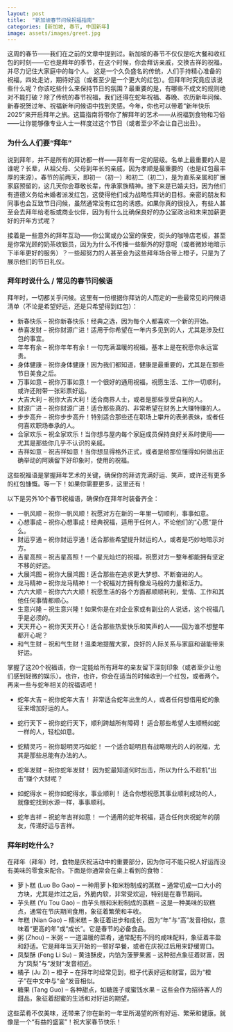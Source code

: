 ```yaml
---
layout: post
title:  "新加坡春节问候祝福指南"
categories: [新加坡, 春节, 中国新年]
image: assets/images/greet.jpg
---
```


这周的春节——我们在之前的文章中提到过。新加坡的春节不仅仅是吃大餐和收红包的时刻——它也是拜年的季节，在这个时候，你会拜访亲戚，交换吉祥的祝福，并尽力记住大家庭中的每个人。 这是一个久负盛名的传统，人们手持精心准备的祝福，四处走访，期待好运（或者至少是一个更大的红包）。但拜年时究竟应该说些什么呢？你该吃些什么来保持节日的氛围？最重要的是，有哪些不成文的规则绝对不能打破？除了传统的春节祝福，我们还得在蛇年祝福、春晚、农历新年问候、新春祝贺过年、祝福新年问候语中找到灵感。今年，你也可以带着“新年快乐2025”来开启拜年之旅。这篇指南将带你了解拜年的艺术——从祝福到食物和习俗——让你能够像专业人士一样度过这个节日（或者至少不会让自己出丑）。

### 为什么人们要“拜年”

说到拜年，并不是所有的拜访都一样——拜年有一定的层级。名单上最重要的人是谁呢？长辈，从祖父母、父母到年长的亲戚，因为孝顺是最重要的（也是红包最丰厚的来源）。春节的前两天，即初一（初一）和初二（初二），是为直系亲属和扩展家庭预留的，这几天你会尊敬长辈，传承家族精神。接下来是已婚夫妇，因为他们有道德义务给未婚者派发红包，这使得他们成为战略性拜访的目标。亲密的朋友和同事也会互致节日问候，虽然通常没有红包的诱惑。如果你真的很投入，有些人甚至会去拜年给老板或商业伙伴，因为有什么比确保良好的办公室政治和未来加薪更好的开年方式呢？

接着是一些意外的拜年互动——你公寓或办公室的保安，街头的咖啡店老板，甚至是你常光顾的奶茶收银员，因为为什么不传播一些额外的好意呢（或者微妙地暗示下半年更好的服务）？一些超努力的人甚至会为这些拜年场合带上橙子，只是为了展示他们的节日礼仪。

### 拜年时说什么 / 常见的春节问候语

拜年时，一切都关乎问候。这里有一份根据你拜访的人而定的一些最常见的问候语清单（不论是希望好运，还是只希望得到红包）：

+ 新春快乐 – 祝你新春快乐！经典之选，因为每个人都喜欢一个新的开始。
+ 恭喜发财 – 祝你财源广进！适用于你希望在一年内多见到的人，尤其是涉及红包的事宜。
+ 年年有余 – 祝你年年有余！一句充满温暖的祝福，基本上是在祝愿你永远富贵。
+ 身体健康 – 祝你身体健康！因为我们都知道，健康是最重要的，尤其是在那些节日美食之后。
+ 万事如意 – 祝你万事如意！一个很好的通用祝福，祝愿生活、工作一切顺利，或许还附带一张彩票好运。
+ 大吉大利 – 祝你大吉大利！适合商界人士，或者是那些享受自利的人。
+ 财源广进 – 祝你财源广进！适合那些真的、非常希望在财务上大赚特赚的人。
+ 步步高升 – 祝你步步高升！特别适合那些还在职场上攀升的表弟表妹，或者任何喜欢职场奉承的人。
+ 合家欢乐 – 祝全家欢乐！当你想与屋内每个家庭成员保持良好关系时使用——尤其是那些你几乎不认识的亲戚。
+ 吉祥如意 – 祝吉祥如意！当你想显得格外正式，或者是给那位懂得如何做出正确举动的阿姨留下好印象时，使用的祝福。

这些祝福语是掌握拜年艺术的关键，确保你的拜访充满好运、笑声，或许还有更多的红包慷慨。等一下！如果你需要更多，这里还有！

以下是另外10个春节祝福语，确保你在拜年时装备齐全：
+ 一帆风顺 – 祝你一帆风顺！祝愿对方在新的一年里一切顺利，事事如意。
+ 心想事成 – 祝你心想事成！经典祝福，适用于任何人，不论他们的“心愿”是什么。
+ 财运亨通 – 祝你财运亨通！适合那些希望提升财运的人，或者是巧妙地暗示对方。
+ 吉星高照 – 祝吉星高照！一个星光灿烂的祝福，祝愿对方一整年都能拥有坚定不移的好运。
+ 大展鸿图 – 祝你大展鸿图！适合那些在追求更大梦想、不断奋进的人。
+ 龙马精神 – 祝你龙马精神！一个祝福对方拥有像龙马般的力量和活力。
+ 六六大顺 – 祝你六六大顺！祝愿生活的各个方面都顺顺利利，爱情、工作和其他任何事情都顺心。
+ 生意兴隆 – 祝生意兴隆！如果你是在对企业家或有副业的人说话，这个祝福几乎是必须的。
+ 天天开心 – 祝你天天开心！适合那些热爱快乐和笑声的人——因为谁不想整年都开心呢？
+ 和气生财 – 祝和气生财！温柔地提醒大家，良好的人际关系与家庭和谐能带来好运。

掌握了这20个祝福语，你一定能给所有拜年的亲友留下深刻印象（或者至少让他们感到轻微的娱乐）。也许，也许，你会在适当的时候收到一个红包，或者两个。
再来一些与蛇年相关的祝福语吧！

+ 蛇年大吉 – 祝你蛇年大吉！
非常适合蛇年出生的人，或者任何想借用蛇的象征来增加好运的人。

+ 蛇行天下 – 祝你蛇行天下，顺利跨越所有障碍！
适合那些希望人生顺畅如蛇一样的人，轻松如意。

+ 蛇精灵巧 – 祝你聪明灵巧如蛇！
一个适合聪明且有战略眼光的人的祝福，尤其是那些总能有办法的人。

+ 蛇年发财 – 祝你蛇年发财！
因为蛇最知道何时出击，所以为什么不趁机“出击”赚个大财呢？

+ 如蛇得水 – 祝你如蛇得水，事业顺利！
适合你想祝愿其事业顺利成功的人，就像蛇找到水源一样，事事顺利。

+ 蛇年吉祥 – 祝蛇年吉祥如意！
一个通用的蛇年祝福，适合任何庆祝蛇年的朋友，传递好运与吉祥。

### 拜年时吃什么?

在拜年（拜年）时，食物是庆祝活动中的重要部分，因为你可不能只祝人好运而没有美味的零食来配合。下面是你通常会在桌上看到的食物：

+ 萝卜糕 (Luo Bo Gao) – 一种用萝卜和米粉制成的蒸糕 – 通常切成一口大小的方块，尤其是炸过之后，外脆内软，非常受欢迎，特别是在春节期间。
+ 芋头糕 (Yu Tou Gao) – 由芋头根和米粉制成的蒸糕 – 这是一种美味的软糕点，通常在节庆期间食用，象征着繁荣和丰收。
+ 年糕 (Nian Gao) – 糯米糕 – 象征着进步和成长，因为“年”与“高”发音相似，意味着“更高的年”或“成长”。它是春节的必备食品。
+ 粥 (Zhou) – 米粥 – 一道温暖的菜肴，通常配有不同的咸味配料，象征着丰盈和舒适。它是拜年当天开始的一顿好早餐，或者在庆祝过后用来舒缓胃口。
+ 凤梨酥 (Feng Li Su) – 黄油酥皮，内馅为菠萝果酱 – 这种甜点象征着财富，因为“凤梨”与“发财”发音相近。
+ 橘子 (Ju Zi) – 橙子 – 在拜年时经常见到，橙子代表好运和财富，因为“橙子”在中文中与“金”发音相似。
+ 糖果 (Tang Guo) – 各种甜点，如糖莲子或蜜饯水果 – 这些会作为招待客人的甜品，象征着甜蜜的生活和对好运的期望。

这些菜肴不仅美味，还带来了你在新的一年里所渴望的所有好运、繁荣和健康。就像是一个“有益的盛宴”！祝大家春节快乐！

